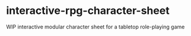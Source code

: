 # interactive-rpg-character-sheet
WIP interactive modular character sheet for a tabletop role-playing game
